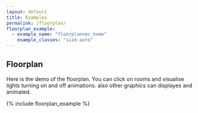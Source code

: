 ```yaml
---
layout: default
title: Examples
permalink: /floorplan/
floorplan_example:
  - example_name: "floorplanner_home"
    example_classes: "size-auto"
---
```


## Floorplan
Here is the demo of the floorplan. You can click on rooms and visualise lights turning on and off animations. also other graphics can displayes and animated.

{% include floorplan_example %}
